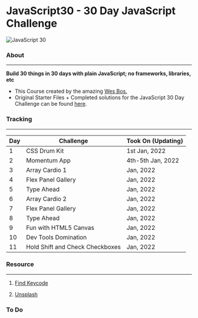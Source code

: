# JavaScript30 - 30 Day JavaScript Challenge


![JavaScript 30](https://user-images.githubusercontent.com/82393165/147852440-d2d65daf-6ac9-44e6-a9f3-7fc264e93f81.png)

### About

----- 
**Build 30 things in 30 days with plain JavaScript; no frameworks, libraries, etc**

- This Course created by the amazing [Wes Bos.](https://github.com/wesbos)
- Original Starter Files + Completed solutions for the JavaScript 30 Day Challenge can be found [here](https://github.com/wesbos/JavaScript30).

### Tracking
----

| Day | Challenge | Took On (Updating)|
| --- | --- | --- |
| 1 | CSS Drum Kit | 1st Jan, 2022 |
| 2 | Momentum App|  4th-5th Jan, 2022 |
| 3 | Array Cardio 1 |  Jan, 2022 |
| 4 | Flex Panel Gallery | Jan, 2022 |
| 5 | Type Ahead| Jan, 2022 |
| 6 | Array Cardio 2 | Jan, 2022 |
| 7 | Flex Panel Gallery | Jan, 2022 |
| 8 | Type Ahead | Jan, 2022 |
| 9 | Fun with HTML5 Canvas | Jan, 2022 |
| 10 | Dev Tools Domination | Jan, 2022 |
| 11 | Hold Shift and Check Checkboxes | Jan, 2022 |

### Resource
-----

1. [Find Keycode](http://keycode.info/)

2. [Unsplash](https://unsplash.com/)



### To Do 


